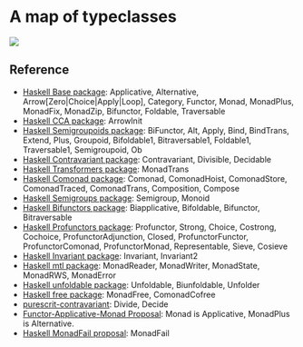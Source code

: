 # A map of typeclasses

<img src="https://todesking.github.io/typeclass_map/typeclasses.svg">


## Reference

* [Haskell Base package](https://hackage.haskell.org/package/base-4.8.1.0): Applicative, Alternative, Arrow[Zero|Choice|Apply|Loop], Category,
    Functor, Monad, MonadPlus, MonadFix, MonadZip, Bifunctor, Foldable, Traversable
* [Haskell CCA package](https://hackage.haskell.org/package/CCA-0.1.5.3): ArrowInit
* [Haskell Semigroupoids package](https://hackage.haskell.org/package/semigroupoids): BiFunctor, Alt, Apply, Bind, BindTrans,
    Extend, Plus, Groupoid, Bifoldable1, Bitraversable1, Foldable1, Traversable1, Semigroupoid, Ob
* [Haskell Contravariant package](https://hackage.haskell.org/package/contravariant): Contravariant, Divisible, Decidable
* [Haskell Transformers package](https://hackage.haskell.org/package/transformers): MonadTrans
* [Haskell Comonad package](https://hackage.haskell.org/package/comonad): Comonad, ComonadHoist, ComonadStore, ComonadTraced,
    ComonadTrans, Composition, Compose
* [Haskell Semigroups package](https://hackage.haskell.org/package/semigroups): Semigroup, Monoid
* [Haskell Bifunctors package](https://hackage.haskell.org/package/bifunctors): Biapplicative, Bifoldable, Bifunctor, Bitraversable
* [Haskell Profunctors package](https://hackage.haskell.org/package/profunctors): Profunctor, Strong, Choice, Costrong, Cochoice,
    ProfunctorAdjunction, Closed, ProfunctorFunctor, ProfunctorComonad, ProfunctorMonad, Representable, Sieve, Cosieve
* [Haskell Invariant package](https://hackage.haskell.org/package/invariant): Invariant, Invariant2
* [Haskell mtl package](https://hackage.haskell.org/package/mtl): MonadReader, MonadWriter, MonadState, MonadRWS, MonadError
* [Haskell unfoldable package](https://hackage.haskell.org/package/unfoldable): Unfoldable, Biunfoldable, Unfolder
* [Haskell free package](https://hackage.haskell.org/package/free): MonadFree, ComonadCofree
* [purescrit-contravariant](https://github.com/purescript/purescript-contravariant): Divide, Decide
* [Functor-Applicative-Monad Proposal](https://wiki.haskell.org/Functor-Applicative-Monad_Proposal): Monad is Applicative, MonadPlus is Alternative.
* [Haskell MonadFail proposal](https://wiki.haskell.org/MonadFail_Proposal): MonadFail
